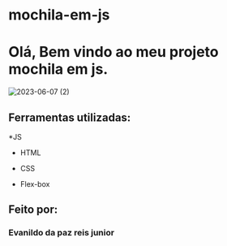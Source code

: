 # mochila-em-js

# Olá, Bem vindo ao meu projeto mochila em js.

![2023-06-07 (2)](https://github.com/Juniordapaz/mochila-em-js/assets/118671288/d104452e-5fdf-4ea0-b108-50f997945493)

## Ferramentas utilizadas:
*JS

* HTML

* CSS

* Flex-box

## Feito por:

### Evanildo da paz reis junior
